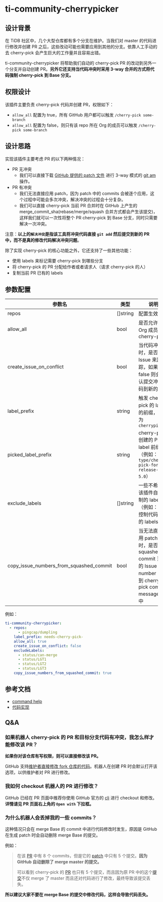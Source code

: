 # ti-community-cherrypicker

## 设计背景

在 TiDB 社区中，几个大型仓库都有多个分支在维护。当我们对 master 的代码进行修改并创建 PR 之后，这些改动可能也需要应用到其他的分支。依靠人工手动的去 cherry-pick 会产生巨大的工作量并且容易出错。

ti-community-cherrypicker 将帮助我们自动的 cherry-pick PR 的改动到另外一个分支并自动创建 PR。**另外它还支持当代码冲突时采用 3-way 合并的方式将代码强制 cherry-pick 到 Base 分支。**

## 权限设计

该插件主要负责 cherry-pick 代码并创建 PR，权限如下：

- `allow_all` 配置为 true，所有 GitHub 用户都可以触发 `/cherry-pick some-branch`
- `allow_all` 配置为 false，则只有该 repo 所在 Org 的成员可以触发 `/cherry-pick some-branch`

## 设计思路

实现该插件主要考虑 PR 的以下两种情况：

- PR 无冲突
  - 我们可以直接下载 [GitHub 提供的 patch 文件](https://stackoverflow.com/questions/6188591/download-github-pull-request-as-unified-diff) 进行 3-way 模式的 [git am](https://git-scm.com/docs/git-am) 操作。
- PR 有冲突
  - 我们无法直接应用 patch，因为 patch 中的 commits 会被逐个应用，这个过程中可能会多次冲突，解决冲突的过程会十分复杂。
  - 我们可以直接 cherry-pick 当前 PR 合并时在 GitHub 上产生的 merge_commit_sha(rebase/merge/squash 合并方式都会产生该提交)，这样我们就可以一次性将整个 PR cherry-pick 到 Base 分支，同时只需要解决一次冲突。

注意：**以上的`解决冲突`是指该工具将冲突代码直接 `git add` 然后提交到新的 PR 中，而不是真的修改代码解决冲突问题**。

除了实现 cherry-pick 的核心功能之外，它还支持了一些其他功能：

- 使用 labels 来标记需要 cherry-pick 到哪些分支
- 将 cherry-pick 的 PR 分配给作者或者请求人（请求 cherry-pick 的人）
- 复制当前 PR 已有的 labels

## 参数配置 

| 参数名                                     | 类型       | 说明                                                                                     |
|-----------------------------------------|----------|----------------------------------------------------------------------------------------|
| repos                                   | []string | 配置生效仓库                                                                                 |
| allow_all                               | bool     | 是否允许非 Org 成员触发 cherry-pick                                                             |
| create_issue_on_conflict                | bool     | 当代码冲突时，是否创建 Issue 来跟踪，如果为 false 则会默认提交冲突代码到新的 PR                                       |
| label_prefix                            | string   | 触发 cherry-pick 的 label 的前缀，默认为 `cherrypick/`                                           |
| picked_label_prefix                     | string   | cherry-pick 创建的 PR 的 label 前缀（例如：`type/cherry-pick-for-release-5.0`）                   |
| exclude_labels                          | []string | 一些不希望被该插件自动复制的 labels （例如：一些控制代码合并的 labels）                                            |
| copy_issue_numbers_from_squashed_commit | bool     | 当无法直接应用 patch 时，是否将 squashed commit 当中的 Issue number 复制到 cherry-pick commit message 当中 |

例如：

```yml
ti-community-cherrypicker:
  - repos:
      - pingcap/dumpling
    label_prefix: needs-cherry-pick-
    allow_all: true
    create_issue_on_conflict: false
    excludeLabels:
      - status/can-merge
      - status/LGT1
      - status/LGT2
      - status/LGT3
    copy_issue_numbers_from_squashed_commit: true
```

## 参考文档

- [command help](https://prow.tidb.net/command-help#cherrypick)
- [代码实现](https://github.com/ti-community-infra/tichi/tree/master/internal/pkg/externalplugins/cherrypicker)

## Q&A

### 如果机器人 cherry-pick 的 PR 和目标分支代码有冲突，我怎么样才能修改该 PR？

**如果你对该仓库有写权限，则可以直接修改该 PR。** 

GitHub 支持[维护者直接修改 fork 仓库的代码](https://docs.github.com/en/github/collaborating-with-issues-and-pull-requests/allowing-changes-to-a-pull-request-branch-created-from-a-fork)。机器人在创建 PR 时会默认打开该选项，以供维护者对 PR 进行修改。

### 我如何 checkout 机器人的 PR 进行修改？

GitHub 已经在 PR 页面中推荐你使用 GitHub 官方的 [cli](https://github.com/cli/cli) 进行 checkout 和修改。**详情请见 PR 页面右上角的 `Open with` 下拉框。**

### 为什么机器人会丢掉我的一些 commits？

这种情况只会在 merge Base 的 commit 中进行代码修改时发生，原因是 GitHub 在生成 patch 时会自动删除 merge Base 的提交。

例如：
> 
> 在该 [PR](https://github.com/pingcap/dm/pull/1638) 中有 8 个 commits，但是它的 [patch](https://patch-diff.githubusercontent.com/raw/pingcap/dm/pull/1638.patch) 中只有 5 个提交。**因为 GitHub 自动删除了 merge master 的提交。**
> 
> 可以看到 cherry-pick 的 [PR](https://github.com/pingcap/dm/pull/1650) 也只有 5 个提交，而且因为原 PR 中的这个[提交](https://github.com/pingcap/dm/pull/1638/commits/8c08720653a6904a029e76bd66d499ef73c385fc)不仅 merge 了 master 而且还对代码进行了修改，最终导致该提交丢失。

**所以建议大家不要在 merge Base 的提交中修改代码，这样会导致代码丢失。**
